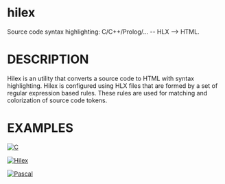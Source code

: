 hilex
=====

Source code syntax highlighting: C/C++/Prolog/... -- HLX --> HTML.


DESCRIPTION
===========

Hilex is an utility that converts a source code to HTML with syntax highlighting.
Hilex is configured using HLX files that are formed by a set of regular expression
based rules. These rules are used for matching and colorization of source code tokens.
 

EXAMPLES
========

[![C](http://www.mindforger.com/projects/images/hilex-1.jpg "C")](https://github.com/dvorka/hilex)

[![Hilex](http://www.mindforger.com/projects/images/hilex-2.jpg "C")](https://github.com/dvorka/hilex)

[![Pascal](http://www.mindforger.com/projects/images/hilex-3.jpg "C")](https://github.com/dvorka/hilex)
